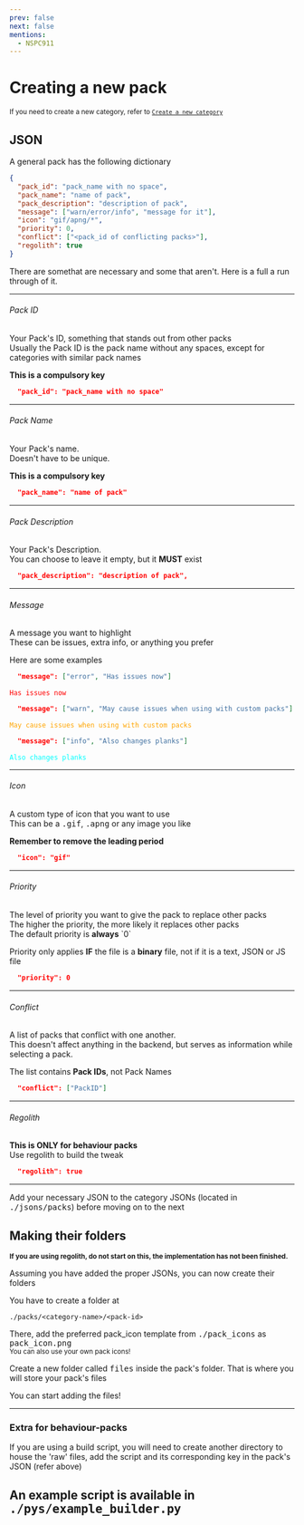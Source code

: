 ```yaml
---
prev: false
next: false
mentions:
  - NSPC911
---
```


# Creating a new pack
<sub>If you need to create a new category, refer to [`Create a new category`](new-category)</sub>

## JSON
A general pack has the following dictionary

```json
{
  "pack_id": "pack_name with no space",
  "pack_name": "name of pack",
  "pack_description": "description of pack",
  "message": ["warn/error/info", "message for it"],
  "icon": "gif/apng/*",
  "priority": 0,
  "conflict": ["<pack_id of conflicting packs>"],
  "regolith": true
}
```
There are somethat are necessary and some that aren't. Here is a full a run through of it.

---
<h6>Pack ID</h6>
Your Pack's ID, something that stands out from other packs<br>
Usually the Pack ID is the pack name without any spaces, except for categories with similar pack names

**This is a compulsory key**
```json
  "pack_id": "pack_name with no space"
```
---
<h6>Pack Name</h6>
Your Pack's name.<br>
Doesn't have to be unique.

**This is a compulsory key**
```json
  "pack_name": "name of pack"
```
---

<h6>Pack Description</h6>
Your Pack's Description.<br>
You can choose to leave it empty, but it <strong>MUST</strong> exist

```json
  "pack_description": "description of pack",
```
---
<h6>Message</h6>
A message you want to highlight<br>
These can be issues, extra info, or anything you prefer

Here are some examples

```json
  "message": ["error", "Has issues now"]
```
<pre class="unnecessary-codeblock"><code style="color: red">Has issues now</code></pre>
```json
  "message": ["warn", "May cause issues when using with custom packs"]
```
<pre class="unnecessary-codeblock"><code style="color: orange">May cause issues when using with custom packs</code></pre>
```json
  "message": ["info", "Also changes planks"]
```
<pre class="unnecessary-codeblock"><code style="color: cyan">Also changes planks</code></pre>
---
<h6>Icon</h6>
A custom type of icon that you want to use<br>
This can be a <kbd>.gif</kbd>, <kbd>.apng</kbd> or any image you like

**Remember to remove the leading period**
```json
  "icon": "gif"
```
---
<h6>Priority</h6>
The level of priority you want to give the pack to replace other packs<br>
The higher the priority, the more likely it replaces other packs<br>
The default priority is <strong>always</strong> `0`

Priority only applies <strong>IF</strong> the file is a <strong>binary</strong> file, not if it is a text, JSON or JS file
```json
  "priority": 0
```
---
<h6>Conflict</h6>
A list of packs that conflict with one another.<br>
This doesn't affect anything in the backend, but serves as information while selecting a pack.

The list contains <strong>Pack IDs</strong>, not Pack Names
```json
  "conflict": ["PackID"]
```
---
<h6>Regolith</h6>
<strong>This is ONLY for behaviour packs</strong><br>
Use regolith to build the tweak

```json
  "regolith": true
```
---
Add your necessary JSON to the category JSONs (located in <kbd>./jsons/packs</kbd>) before moving on to the next

## Making their folders

<sub><strong>If you are using regolith, do not start on this, the implementation has not been finished.</strong></sub>

Assuming you have added the proper JSONs, you can now create their folders

You have to create a folder at
```shell
./packs/<category-name>/<pack-id>
```
There, add the preferred pack_icon template from <kbd>./pack_icons</kbd> as <kbd>pack_icon.png</kbd><br>
<sub>You can also use your own pack icons!</sub>

Create a new folder called <kbd>files</kbd> inside the pack's folder. That is where you will store your pack's files

You can start adding the files!

---
### Extra for behaviour-packs

If you are using a build script, you will need to create another directory to house the 'raw' files, add the script and its corresponding key in the pack's JSON (refer above)

An example script is available in <kbd>./pys/example_builder.py</kbd>
<Contributors/>
---
<div style="display: flex; justify-content: space-between; gap: 10px" >
  <div style="display: flex; flex-direction: column; gap: 10px; flex: 1;">
    <PageButton direction="prev" link="../new/new-compatibility" desc="Previous page" title="Creating a new Compatibility" />
    <PageButton direction="prev" link="../new/new-category" desc="Previous page" title="Creating a new Category" />
  </div>
  <div style="display: flex; flex-direction: column; gap: 10px; flex: 1; align-items: flex-end;">
    <PageButton direction="next" link="../getting-started/afterwards" desc="Next page" title="Now what?" />
  </div>
</div>
